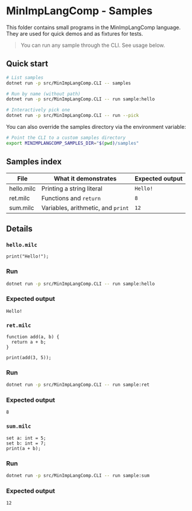 # MinImpLangComp - Samples
This folder contains small programs in the MinImpLangComp language. They are used for quick demos and as fixtures for tests.  
> You can run any sample through the CLI. See usage below.  

## Quick start
```bash
# List samples
dotnet run -p src/MinImpLangComp.CLI -- samples

# Run by name (without path)
dotnet run -p src/MinImpLangComp.CLI -- run sample:hello

# Interactively pick one
dotnet run -p src/MinImpLangComp.CLI -- run --pick
```
You can also override the samples directory via the environment variable:
```bash
# Point the CLI to a custom samples directory
export MINIMPLANGCOMP_SAMPLES_DIR="$(pwd)/samples"
```

## Samples index

| File | What it demonstrates | Expected output |
|------------|-------------|----------|  
| hello.milc | Printing a string literal | ```Hello!``` |
| ret.milc | Functions and ```return``` | ```8``` |
| sum.milc | Variables, arithmetic, and ```print``` | ```12``` |

## Details
### ```hello.milc```
```
print("Hello!");
```
### Run
```bash
dotnet run -p src/MinImpLangComp.CLI -- run sample:hello
```
### Expected output
```
Hello!
```

### ```ret.milc```
```
function add(a, b) {
  return a + b;
}

print(add(3, 5));
```
### Run
```bash
dotnet run -p src/MinImpLangComp.CLI -- run sample:ret
```
### Expected output
```
8
```

### ```sum.milc```
```
set a: int = 5;
set b: int = 7;
print(a + b);
```
### Run
```bash
dotnet run -p src/MinImpLangComp.CLI -- run sample:sum
```

### Expected output
```
12
```
